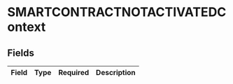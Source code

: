 # SMARTCONTRACTNOTACTIVATEDContext


## Fields

| Field       | Type        | Required    | Description |
| ----------- | ----------- | ----------- | ----------- |